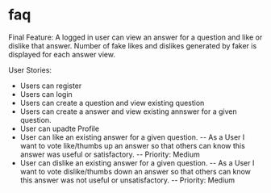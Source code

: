 # faq

Final Feature:
A logged in user can view an answer for a question and like or dislike that answer.
Number of fake likes and dislikes generated by faker is displayed for each answer view.

User Stories:
- Users can register
- Users can login
- Users can create a question and view existing question
- Users can create a answer and view existing annswer for a given question.
- User can upadte Profile
- User can like an existing answer for a given question.
-- As a User I want to vote like/thumbs up an answer so that others can know this answer was useful or satisfactory. 
-- Priority: Medium
- User can dislike an existing answer for a given question.
-- As a User I want to vote dislike/thumbs down an answer so that others can know this answer was not useful or unsatisfactory.
--  Priority: Medium

